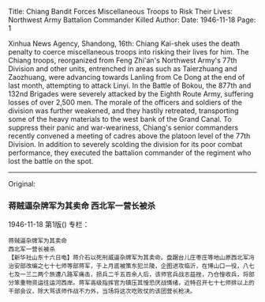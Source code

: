 Title: Chiang Bandit Forces Miscellaneous Troops to Risk Their Lives: Northwest Army Battalion Commander Killed
Author:
Date: 1946-11-18
Page: 1

Xinhua News Agency, Shandong, 16th: Chiang Kai-shek uses the death penalty to coerce miscellaneous troops into risking their lives for him. The Chiang troops, reorganized from Feng Zhi'an's Northwest Army's 77th Division and other units, entrenched in areas such as Taierzhuang and Zaozhuang, were advancing towards Lanling from Ce Dong at the end of last month, attempting to attack Linyi. In the Battle of Bokou, the 877th and 132nd Brigades were severely attacked by the Eighth Route Army, suffering losses of over 2,500 men. The morale of the officers and soldiers of the division was further weakened, and they hastily retreated, transporting some of the heavy materials to the west bank of the Grand Canal. To suppress their panic and war-weariness, Chiang's senior commanders recently convened a meeting of cadres above the platoon level of the 77th Division. In addition to severely scolding the division for its poor combat performance, they executed the battalion commander of the regiment who lost the battle on the spot.



<hr /> 

Original: 


### 蒋贼逼杂牌军为其卖命  西北军一营长被杀

1946-11-18
第1版()
专栏：

    蒋贼逼杂牌军为其卖命
    西北军一营长被杀
    【新华社山东十六日电】蒋介石以死刑威逼杂牌军为其卖命。盘踞台儿庄枣庄等地山原西北军冯治安部改编之七十七师等部蒋军，于上月底被策东犯兰陵，企图进攻临沂，在博山口一役，八七七及一三二两个旅遭八路军痛击，损兵二千五百余人后，该师官兵战志益挫，乃仓惶收兵，将部分笨重物资运往运河西岸。蒋军高级指挥官为镇压其惶恐厌战情绪，近特召开七十七师排以上的干部会议，除大骂该师作战不力外，当场将这次吃败仗的该团营长枪决。
